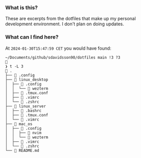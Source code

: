 ### What is this?
These are excerpts from the dotfiles that make up my personal development environment. I don't plan on doing updates.

### What can I find here?

At `2024-01-30T15:47:59 CET` you would have found:

```
~/Documents/github/sdavidsson90/dotfiles main !3 ?3                                                                                                                                                                             
❯ t -L 3
 .
├──  .config
├──  linux_desktop
│  ├──  .config
│  │  └──  wezterm
│  ├──  .tmux.conf
│  ├──  .vimrc
│  └──  .zshrc
├──  linux_server
│  ├──  .bashrc
│  ├──  .tmux.conf
│  └──  .vimrc
├──  mac_os
│  ├──  .config
│  │  ├──  nvim
│  │  └──  wezterm
│  ├──  .vimrc
│  └──  .zshrc
└──  README.md
```
